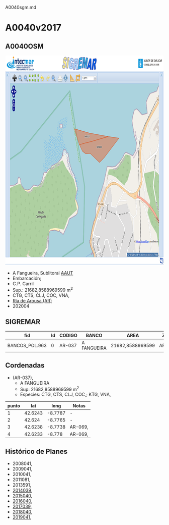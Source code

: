 A0040sgm.md

# A0040v2017

## A0040OSM

<img src="https://raw.githubusercontent.com/galirema/galirema-notas/gh-pages/en/pages/uploads/images/A0040_41OSM.png" alt="A0040OSM" width="824" height="663">


* A Fangueira, Sublitoral [AAUT](ZonasDeProduccionAAUT.md)
* Embarcación;
* C.P. Carril
* Sup.: 21682,8588969599 m<sup>2</sup>
* CTG, CTS, CLJ, COC, VNA,
* [Ría de Arousa (AR)](zp-AR.md)
* 202004


## SIGREMAR

|fid|Id|CODIGO|BANCO|AREA|ZONA|CONFRARIA|REXIMEN|MODALIDADE|PROVINCIA|ESP\_OBXET|ESP_SECUND|X|Y
|---|--|------|-----|----|----|---------|-------|----------|---------|---------|----------|-|-|
|BANCOS_POL.963|0|AR-037|A FANGUEIRA|21682,8588969599|AROUSA|CARRIL|AUTORIZACION|FLOTE|PONTEVEDRA|CTG, CTS, CLJ, COC,|KTG, VNA,|518301.0|4719061.0|



## Cordenadas

* (AR-037),
	* A FANGUEIRA
	* Sup: 21682,8588969599 m<sup>2</sup>
	* Especies: CTG, CTS, CLJ, COC,; KTG, VNA,

|punto|lat|long|Notas|
|-----|---|----|-----|
|1|42.6243|-8.7787|-|
|2|42.624|-8.7765|-|
|3|42.6238|-8.7738|AR-069,|
|4|42.6233|-8.778|AR-069,|




## Histórico de Planes


+ 2008041,
+ 2009041,
+ 2010041,
+ 2011081,
+ 2013591,
+ [2014039](http://www.galiciamarineira.info/content/pexma2014AAUT039),
+ [2015040](http://www.galiciamarineira.info/content/pexma2015AAUT040),
+ [2016040](http://www.galiciamarineira.info/content/pexma2016AAUT040),
+ [2017039](https://galirema.wikia.org/es/wiki/Pexma2017AAUT039),
+ [2018040](https://galirema.wikia.org/es/wiki/Pexma2018AAUT040),
+ [2019041](https://galirema.wikia.org/es/wiki/Pexma2019AAUT041),


